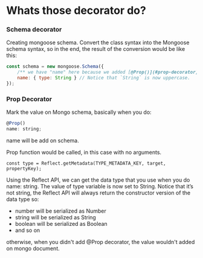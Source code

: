 # Whats those decorator do?

### Schema decorator

Creating mongoose schema.
Convert the class syntax into the Mongoose schema syntax, so in the end, the result of the conversion would be like this:

```javascript
const schema = new mongoose.Schema({
    /** we have "name" here because we added [@Prop()](#prop-decorator) decorator */
    name: { type: String } // Notice that `String` is now uppercase.
});

```

### Prop Decorator

Mark the value on Mongo schema, basically when you do:

```javascript
@Prop()
name: string;
```

name will be add on schema.

Prop function would be called, in this case with no arguments.

```
const type = Reflect.getMetadata(TYPE_METADATA_KEY, target, propertyKey);
```

Using the Reflect API, we can get the data type that you use when you do name: string. The value of type variable is now set to String. Notice that it’s not string, the Reflect API will always return the constructor version of the data type so:

- number will be serialized as Number
- string will be serialized as String
- boolean will be serialized as Boolean
- and so on

otherwise, when you didn't add @Prop decorator, the value wouldn't added on mongo document.
